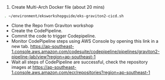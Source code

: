 1. Create Multi-Arch Docker file (about 20 mins)
```bash
. ~/environment/eksworkshopguide/eks-graviton2-cicd.sh
```
* Clone the Repo from Graviton workshop
* Create the CodePipeline.
* Commit the code to trigger Codepipeline.
* Monitor CodePipeline steps using AWS Console by opening this link in a new tab. https://ap-southeast-1.console.aws.amazon.com/codesuite/codepipeline/pipelines/graviton2-pipeline-lab/view?region=ap-southeast-1
* Wait all steps of CodePipeline are successful, check the repository images at https://ap-southeast-1.console.aws.amazon.com/ecr/repositories?region=ap-southeast-1
